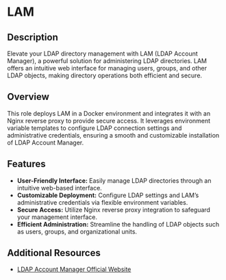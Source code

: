# LAM

## Description

Elevate your LDAP directory management with LAM (LDAP Account Manager), a powerful solution for administering LDAP directories. LAM offers an intuitive web interface for managing users, groups, and other LDAP objects, making directory operations both efficient and secure.

## Overview

This role deploys LAM in a Docker environment and integrates it with an Nginx reverse proxy to provide secure access. It leverages environment variable templates to configure LDAP connection settings and administrative credentials, ensuring a smooth and customizable installation of LDAP Account Manager.

## Features

- **User-Friendly Interface:** Easily manage LDAP directories through an intuitive web-based interface.
- **Customizable Deployment:** Configure LDAP settings and LAM’s administrative credentials via flexible environment variables.
- **Secure Access:** Utilize Nginx reverse proxy integration to safeguard your management interface.
- **Efficient Administration:** Streamline the handling of LDAP objects such as users, groups, and organizational units.

## Additional Resources

- [LDAP Account Manager Official Website](https://www.ldap-account-manager.org/)
